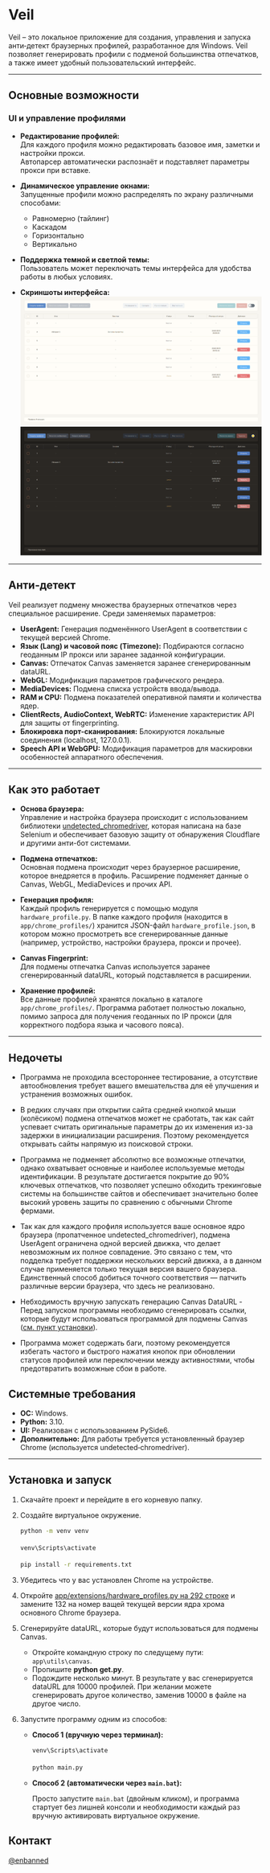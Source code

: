 # Veil

Veil – это локальное приложение для создания, управления и запуска анти‑детект браузерных профилей, разработанное для Windows. Veil позволяет генерировать профили с подменой большинства отпечатков, а также имеет удобный пользовательский интерфейс.

---

## Основные возможности

### UI и управление профилями

- **Редактирование профилей:**  
  Для каждого профиля можно редактировать базовое имя, заметки и настройки прокси.  
  Автопарсер автоматически распознаёт и подставляет параметры прокси при вставке.

- **Динамическое управление окнами:**  
  Запущенные профили можно распределять по экрану различными способами:
  - Равномерно (тайлинг)
  - Каскадом
  - Горизонтально
  - Вертикально
  
- **Поддержка темной и светлой темы:**  
  Пользователь может переключать темы интерфейса для удобства работы в любых условиях.

- **Скриншоты интерфейса:**  
  ![Светлая тема](app/ui/styles/images/preview_light.png)  
  ![Темная тема](app/ui/styles/images/preview_dark.png)

---

## Анти‑детект

Veil реализует подмену множества браузерных отпечатков через специальное расширение. Среди заменяемых параметров:
- **UserAgent:** Генерация подменённого UserAgent в соответствии с текущей версией Chrome.
- **Язык (Lang) и часовой пояс (Timezone):** Подбираются согласно геоданным IP прокси или заранее заданной конфигурации.
- **Canvas:** Отпечаток Canvas заменяется заранее сгенерированным dataURL.
- **WebGL:** Модификация параметров графического рендера.
- **MediaDevices:** Подмена списка устройств ввода/вывода.
- **RAM и CPU:** Подмена показателей оперативной памяти и количества ядер.
- **ClientRects, AudioContext, WebRTC:** Изменение характеристик API для защиты от fingerprinting.
- **Блокировка порт-сканирования:** Блокируются локальные соединения (localhost, 127.0.0.1).
- **Speech API и WebGPU:** Модификация параметров для маскировки особенностей аппаратного обеспечения.

---

## Как это работает

- **Основа браузера:**  
  Управление и настройка браузера происходит с использованием библиотеки [undetected_chromedriver](https://github.com/ultrafunkamsterdam/undetected-chromedriver), которая написана на базе Selenium и обеспечивает базовую защиту от обнаружения Cloudflare и другими анти-бот системами.

- **Подмена отпечатков:**  
  Основная подмена происходит через браузерное расширение, которое внедряется в профиль. Расширение подменяет данные о Canvas, WebGL, MediaDevices и прочих API.

- **Генерация профиля:**  
  Каждый профиль генерируется с помощью модуля `hardware_profile.py`. В папке каждого профиля (находится в `app/chrome_profiles/`) хранится JSON-файл `hardware_profile.json`, в котором можно просмотреть все сгенерированные данные (например, устройство, настройки браузера, прокси и прочее).

- **Canvas Fingerprint:**  
  Для подмены отпечатка Canvas используется заранее сгенерированный dataURL, который подставляется в расширении.

- **Хранение профилей:**  
  Все данные профилей хранятся локально в каталоге `app/chrome_profiles/`. Программа работает полностью локально, помимо запроса для получения геоданных по IP прокси (для корректного подбора языка и часового пояса).

---

## Недочеты

- Программа не проходила всестороннее тестирование, а отсутствие автообновления требует вашего вмешательства для её улучшения и устранения возможных ошибок.

- В редких случаях при открытии сайта средней кнопкой мыши (колёсиком) подмена отпечатков может не сработать, так как сайт успевает считать         оригинальные параметры до их изменения из-за задержки в инициализации расширения. Поэтому рекомендуется открывать сайты напрямую из поисковой строки.

- Программа не подменяет абсолютно все возможные отпечатки, однако охватывает основные и наиболее используемые методы идентификации. В результате достигается покрытие до 90% ключевых отпечатков, что позволяет успешно обходить трекинговые системы на большинстве сайтов и обеспечивает значительно более высокий уровень защиты по сравнению с обычными Chrome фермами.

- Так как для каждого профиля используется ваше основное ядро браузера (пропатченное undetected_chromedriver), подмена UserAgent ограничена одной версией движка, что делает невозможным их полное совпадение. Это связано с тем, что подделка требует поддержки нескольких версий движка, а в данном случае применяется только текущая версия вашего браузера. Единственный способ добиться точного соответствия — патчить различные версии браузера, что здесь не реализовано.

- Небходимость вручную запускать генерацию Canvas DataURL - Перед запуском программы необходимо сгенерировать ссылки, которые будут использоваться программой для подмены Canvas ([см. пункт установки](#установка-и-запуск)).

- Программа может содержать баги, поэтому рекомендуется избегать частого и быстрого нажатия кнопок при обновлении статусов профилей или переключении между активностями, чтобы предотвратить возможные сбои в работе.

## Системные требования

- **ОС:** Windows.
- **Python:** 3.10.
- **UI:** Реализован с использованием PySide6.
- **Дополнительно:** Для работы требуется установленный браузер Chrome (используется undetected‑chromedriver).

---

## Установка и запуск

1. Скачайте проект и перейдите в его корневую папку.

2. Создайте виртуальное окружение.

   ```bash
   python -m venv venv

   venv\Scripts\activate

   pip install -r requirements.txt
   ```

3. Убедитесь что у вас установлен Chrome на устройстве.

4. Откройте [app/extensions/hardware_profiles.py на 292 строке](https://github.com/ENbanned/.../blob/master/app/extensions/hardware_profiles.py#292) и замените 132 на номер ващей текущей версии ядра хрома основного Chrome браузера.

5. Сгенерируйте dataURL, которые будут использоваться для подмены Canvas.
    - Откройте командную строку по следущему пути: `app\utils\canvas`.
    - Пропишите **python get.py**.
    - Подождите несколько минут. В результате у вас сгенерируется dataURL для 10000 профилей. При желании можете сгенерировать другое количество, заменив 10000 в файле на другое число.

6. Запустите программу одним из способов:

    - **Способ 1 (вручную через терминал):**  
        ```bash
        venv\Scripts\activate

        python main.py
        ```

    - **Способ 2 (автоматически через `main.bat`):**  

        Просто запустите `main.bat` (двойным кликом), и программа стартует без лишней консоли и необходимости каждый раз вручную активировать виртуальное окружение.


## Контакт

[@enbanned](https://t.me/enbanned)



